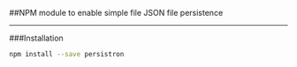 ##NPM module to enable simple file JSON file persistence

---

###Installation

```bash
npm install --save persistron
```

